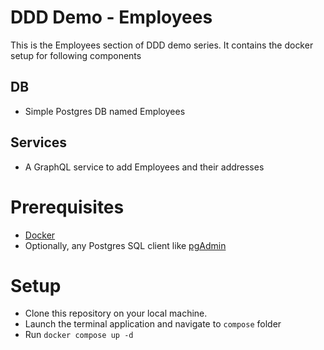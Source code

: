 # DDD Demo - Employees
This is the Employees section of DDD demo series. It contains the docker setup for following components


## DB
- Simple Postgres DB named Employees

## Services

- A GraphQL service to add Employees and their addresses

# Prerequisites
- [Docker](https://www.docker.com/)
- Optionally, any Postgres SQL client like [pgAdmin](https://www.pgadmin.org/) 

# Setup
- Clone this repository on your local machine.
- Launch the terminal application and navigate to `compose` folder
- Run `docker compose up -d`

